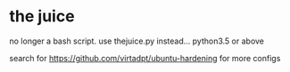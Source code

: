 # the juice
no longer a bash script. use thejuice.py instead...
python3.5 or above

search for https://github.com/virtadpt/ubuntu-hardening for more configs

